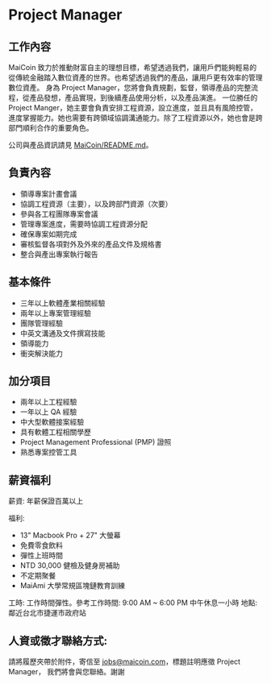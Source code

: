 # Project Manager

## 工作內容

MaiCoin 致力於推動財富自主的理想目標，希望透過我們，讓用戶們能夠輕易的從傳統金融踏入數位資產的世界。也希望透過我們的產品，讓用戶更有效率的管理數位資產。
身為 Project Manager，您將會負責規劃，監督，領導產品的完整流程，從產品發想，產品實現，到後續產品使用分析，以及產品演進。
一位勝任的 Project Manger，她主要會負責安排工程資源，設立進度，並且具有風險控管，進度掌握能力。她也需要有跨領域協調溝通能力。除了工程資源以外，她也會是跨部門順利合作的重要角色。

公司與產品資訊請見 [MaiCoin/README.md](README.md)。

## 負責內容

* 領導專案計畫會議
* 協調工程資源（主要），以及跨部門資源（次要）
* 參與各工程團隊專案會議
* 管理專案進度，需要時協調工程資源分配
* 確保專案如期完成
* 審核監督各項對外及外來的產品文件及規格書
* 整合與產出專案執行報告

## 基本條件

* 三年以上軟體產業相關經驗
* 兩年以上專案管理經驗
* 團隊管理經驗
* 中英文溝通及文件撰寫技能
* 領導能力
* 衝突解決能力

## 加分項目

* 兩年以上工程經驗
* 一年以上 QA 經驗
* 中大型軟體接案經驗
* 具有軟體工程相關學歷
* Project Management Professional (PMP) 證照
* 熟悉專案控管工具

## 薪資福利

薪資: 年薪保證百萬以上

福利:

* 13" Macbook Pro + 27" 大螢幕
* 免費零食飲料
* 彈性上班時間
* NTD 30,000 健檢及健身房補助
* 不定期聚餐
* MaiAmi 大學常規區塊鏈教育訓練

工時: 工作時間彈性。參考工作時間: 9:00 AM ~ 6:00 PM 中午休息一小時
地點: 鄰近台北市捷運市政府站

## 人資或徵才聯絡方式:
請將履歷夾帶於附件，寄信至 jobs@maicoin.com，標題註明應徵 Project Manager，
我們將會與您聯絡。謝謝